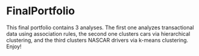 # FinalPortfolio

This final portfolio contains 3 analyses. The first one analyzes transactional data using association rules, the second one clusters cars via hierarchical clustering, and the third clusters NASCAR drivers via k-means clustering. Enjoy!